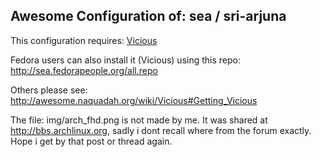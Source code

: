 Awesome Configuration of: sea / sri-arjuna
----
This configuration requires: [Vicious](http://git.sysphere.org/vicious/)

Fedora users can also install it (Vicious) using this repo: http://sea.fedorapeople.org/all.repo

Others please see: http://awesome.naquadah.org/wiki/Vicious#Getting_Vicious


The file: img/arch_fhd.png is not made by me.
It was shared at http://bbs.archlinux.org, sadly i dont recall where from the forum exactly.
Hope i get by that post or thread again.
